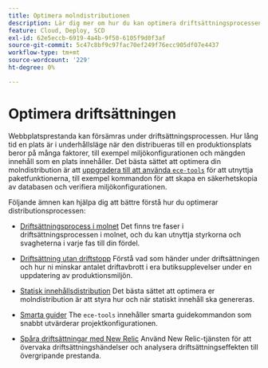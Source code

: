 ```yaml
---
title: Optimera molndistributionen
description: Lär dig mer om hur du kan optimera driftsättningsprocessen för Adobe Commerce i molninfrastrukturprojekt, inklusive att minska driftstopp, driftsättning av statiskt innehåll, scenariobaserad driftsättning och smarta guider.
feature: Cloud, Deploy, SCD
exl-id: 62e5eccb-6919-4a4b-9f50-6105f9d0f3af
source-git-commit: 5c47c8bf9c97fac70ef249f76ecc905df07e4437
workflow-type: tm+mt
source-wordcount: '229'
ht-degree: 0%

---
```


# Optimera driftsättningen

Webbplatsprestanda kan försämras under driftsättningsprocessen. Hur lång tid en plats är i underhållsläge när den distribueras till en produktionsplats beror på många faktorer, till exempel miljökonfigurationen och mängden innehåll som en plats innehåller. Det bästa sättet att optimera din molndistribution är att [uppgradera till att använda `ece-tools`](../dev-tools/install-package.md) för att utnyttja paketfunktionerna, till exempel kommandon för att skapa en säkerhetskopia av databasen och verifiera miljökonfigurationen.

Följande ämnen kan hjälpa dig att bättre förstå hur du optimerar distributionsprocessen:

- [Driftsättningsprocess i molnet](process.md)
Det finns tre faser i driftsättningsprocessen i molnet, och du kan utnyttja styrkorna och svagheterna i varje fas till din fördel.

- [Driftsättning utan driftstopp](reduce-downtime.md)
Förstå vad som händer under driftsättningen och hur ni minskar antalet driftavbrott i era butiksupplevelser under en uppdatering av produktionsmiljön.

- [Statisk innehållsdistribution](static-content.md)
Det bästa sättet att optimera er molndistribution är att styra hur och när statiskt innehåll ska genereras.

- [Smarta guider](smart-wizards.md)
The `ece-tools` innehåller smarta guidekommandon som snabbt utvärderar projektkonfigurationen.

- [Spåra driftsättningar med New Relic](../monitor/track-deployments.md)
Använd New Relic-tjänsten för att övervaka driftsättningshändelser och analysera driftsättningseffekten till övergripande prestanda.
